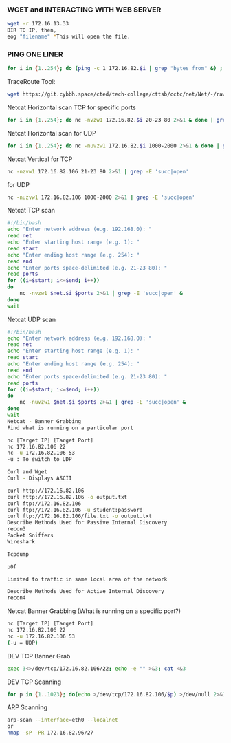 ### WGET and INTERACTING WITH WEB SERVER
```bash
wget -r 172.16.13.33
DIR TO IP, then,
eog "filename" *This will open the file.
```
### PING ONE LINER
```bash
for i in {1..254}; do (ping -c 1 172.16.82.$i | grep "bytes from" &) ; done
```
TraceRoute Tool:
```bash
wget https://git.cybbh.space/cted/tech-college/cttsb/cctc/net/Net/-/raw/main/Resources/tr.py
```
Netcat Horizontal scan TCP for specific ports
```bash
for i in {1..254}; do nc -nvzw1 172.16.82.$i 20-23 80 2>&1 & done | grep -E 'succ|open'
```
Netcat Horizontal scan for UDP
```bash
for i in {1..254}; do nc -nuvzw1 172.16.82.$i 1000-2000 2>&1 & done | grep -E 'succ|open'
```
Netcat Vertical for TCP
```bash
nc -nzvw1 172.16.82.106 21-23 80 2>&1 | grep -E 'succ|open'
```
for UDP
```bash
nc -nuzvw1 172.16.82.106 1000-2000 2>&1 | grep -E 'succ|open'
```
Netcat TCP scan
```bash
#!/bin/bash
echo "Enter network address (e.g. 192.168.0): "
read net
echo "Enter starting host range (e.g. 1): "
read start
echo "Enter ending host range (e.g. 254): "
read end
echo "Enter ports space-delimited (e.g. 21-23 80): "
read ports
for ((i=$start; i<=$end; i++))
do
    nc -nvzw1 $net.$i $ports 2>&1 | grep -E 'succ|open' &
done
wait
```
Netcat UDP scan
```bash
#!/bin/bash
echo "Enter network address (e.g. 192.168.0): "
read net
echo "Enter starting host range (e.g. 1): "
read start
echo "Enter ending host range (e.g. 254): "
read end
echo "Enter ports space-delimited (e.g. 21-23 80): "
read ports
for ((i=$start; i<=$end; i++))
do
    nc -nuvzw1 $net.$i $ports 2>&1 | grep -E 'succ|open' &
done
wait
Netcat - Banner Grabbing
Find what is running on a particular port

nc [Target IP] [Target Port]
nc 172.16.82.106 22
nc -u 172.16.82.106 53
-u : To switch to UDP

Curl and Wget
Curl - Displays ASCII

curl http://172.16.82.106
curl http://172.16.82.106 -o output.txt
curl ftp://172.16.82.106
curl ftp://172.16.82.106 -u student:password
curl ftp://172.16.82.106/file.txt -o output.txt
Describe Methods Used for Passive Internal Discovery
recon3
Packet Sniffers
Wireshark

Tcpdump

p0f

Limited to traffic in same local area of the network

Describe Methods Used for Active Internal Discovery
recon4
```
Netcat Banner Grabbing (What is running on a specific port?)
```bash
nc [Target IP] [Target Port]
nc 172.16.82.106 22
nc -u 172.16.82.106 53
(-u = UDP)
```
DEV TCP Banner Grab
```bash
exec 3<>/dev/tcp/172.16.82.106/22; echo -e "" >&3; cat <&3
```
DEV TCP Scanning
```bash
for p in {1..1023}; do(echo >/dev/tcp/172.16.82.106/$p) >/dev/null 2>&1 && echo "$p open"; done
```
ARP Scanning
```bash
arp-scan --interface=eth0 --localnet
or
nmap -sP -PR 172.16.82.96/27
```

